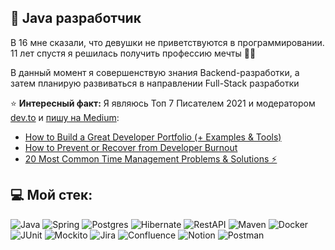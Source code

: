 ## 💫 Java разработчик
В 16 мне сказали, что девушки не приветствуются в программировании. 11 лет спустя я решилась получить профессию мечты 🦸‍♀️

В данный момент я совершенствую знания Backend-разработки, а затем планирую развиваться в направлении Full-Stack разработки

⭐️ **Интересный факт:** Я являюсь Топ 7 Писателем 2021 и модератором [dev.to](https://dev.to/coffeestasia) и [пишу на Medium](https://medium.com/@https://medium.com/@coffeestasia):

- [How to Build a Great Developer Portfolio (+ Examples & Tools)](https://dev.to/actitime/how-to-build-a-great-developer-portfolio-examples-tools-bkj)
- [How to Prevent or Recover from Developer Burnout](https://dev.to/actitime/how-to-prevent-or-recover-from-developer-burnout-3g5f)
- [20 Most Common Time Management Problems & Solutions ⚡](https://dev.to/actitime/20-most-common-time-management-problems-solutions-3abb)

## 💻 Мой стек:
![Java](https://img.shields.io/badge/-Java-F29111?style=for-the-badge&logo=java&logoColor=e38873)
![Spring](https://img.shields.io/badge/-Spring-6AAD3D?style=for-the-badge&logo=spring&logoColor=90fd87) 
![Postgres](https://img.shields.io/badge/-postgresql-31648C?style=for-the-badge&logo=postgresql&logoColor=FFFFFF) 
![Hibernate](https://img.shields.io/badge/-Hibernate-B6A975?style=for-the-badge&logo=hibernate&logoColor=717c88)
![RestAPI](https://img.shields.io/badge/-rest%20api-007EC0?style=for-the-badge&logo=restapi&logoColor=275ecf)
![Maven](https://img.shields.io/badge/-Maven-7D2675?style=for-the-badge&logo=apache&logoColor=e38873)
![Docker](https://img.shields.io/badge/-Docker-27519C?style=for-the-badge&logo=docker&logoColor=90fd87)
![JUnit](https://img.shields.io/badge/-junit-6CA315?style=for-the-badge&logo=junit&logoColor=C60000)
![Mockito](https://img.shields.io/badge/-mockito-6CA315?style=for-the-badge&logo=mockito&logoColor=90fd87)
![Jira](https://img.shields.io/badge/jira-%230B5ED4.svg?style=for-the-badge&logo=jira&logoColor=white) 
![Confluence](https://img.shields.io/badge/confluence-%230B5ED4.svg?style=for-the-badge&logo=confluence&logoColor=white) 
![Notion](https://img.shields.io/badge/Notion-%23000000.svg?style=for-the-badge&logo=notion&logoColor=white) 
![Postman](https://img.shields.io/badge/Postman-FF6C37?style=for-the-badge&logo=postman&logoColor=white)

